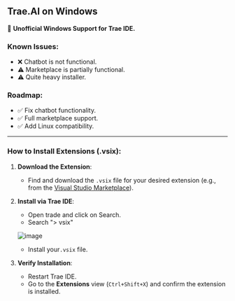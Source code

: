 ## Trae.AI on Windows

🚀 **Unofficial Windows Support for Trae IDE.**

### Known Issues:
- ❌ Chatbot is not functional.
- ⚠️ Marketplace is partially functional.
- ⚠️ Quite heavy installer.

### Roadmap:
- ✅ Fix chatbot functionality.
- ✅ Full marketplace support.
- ✅ Add Linux compatibility.

---

### How to Install Extensions (.vsix):

1. **Download the Extension**: 
   - Find and download the `.vsix` file for your desired extension (e.g., from the [Visual Studio Marketplace](https://marketplace.visualstudio.com/)).

2. **Install via Trae IDE**:  
   - Open trade and click on Search.  
   - Search "> vsix"
     
   ![image](https://github.com/user-attachments/assets/2ce28395-8c3d-4064-933a-f40c95a73a65)
   - Install your`.vsix` file.

3. **Verify Installation**:  
   - Restart Trae IDE.  
   - Go to the **Extensions** view (`Ctrl+Shift+X`) and confirm the extension is installed.
